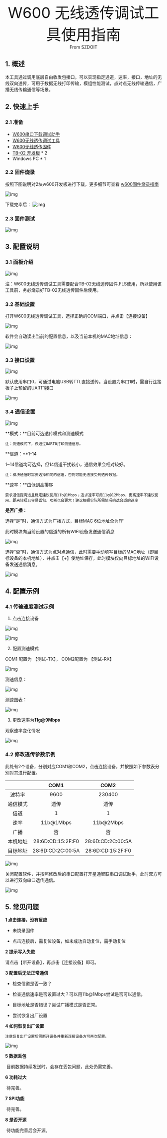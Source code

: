 <center><font size=10> W600 无线透传调试工具使用指南 </center></font>
<center> From SZDOIT</center>



## 1. 概述

本工具通过调用底层自由收发包接口，可以实现指定通道，速率，接口，地址的无线双向透传，可用于数据无线打印传输，模组性能测试，点对点无线传输通信，广播无线传输通信等场景。

## 2. 快速上手

### 2.1 准备


* [W600串口下载调试助手](https://download.w600.fun/tool/%E6%98%9F%E9%80%9A%E6%99%BA%E8%81%94%E4%B8%B2%E5%8F%A3%E8%B0%83%E8%AF%95%E4%B8%8B%E8%BD%BD%E5%8A%A9%E6%89%8B.7z)
* [W600无线透传调试工具](https://download.w600.fun/tool/ThingsTurn_Wireless_Config_Tools.7z)
* [W600无线透传固件](https://download.w600.fun/firmware/thingsturn_tb02_firmware_20190821.fls)
* [TB-02 开发板](http://shop.thingsturn.com)  * 2
* Windows PC * 1
### 2.2 固件烧录

按照下图说明对2块w600开发板进行下载，更多细节可查看 [w600固件烧录指南](https://docs.w600.fun/?p=app/download.md)

![img](../.assets/app/trans/image4.png) 

下载完毕后：
![img](../.assets/app/trans/image5.png) 

### 2.3 固件测试

![img](../.assets/app/trans/image6.png)

## 3. 配置说明

### 3.1 面板介绍

![img](../.assets/app/trans/image7.png) 

注：W600无线透传调试工具需要配合TB-02无线透传固件.FLS使用，所以使用该工具前，务必烧录好TB-02无线透传固件后使用。

### 3.2 基础设置

打开W600无线透传调试工具，选择正确的COM端口，并点击【连接设备】

![img](../.assets/app/trans/image8.png) 

软件会自动读出当前的配置信息，以及当前本机的MAC地址信息：

![img](../.assets/app/trans/image9.png) 

 

### 3.3 接口设置

![img](../.assets/app/trans/image11.png) 

默认使用串口0，可通过电脑USB转TTL直接透传。当设置为串口1时，需自行连接板子上预留的UART1接口

![img](../.assets/app/trans/image12.png) 

### 3.4 通信设置

![img](../.assets/app/trans/image13.png) 

**模式：**目前可选透传模式和测速模式

`注：测速模式下，仅通过UART0打印测速信息。`

**信道：**1-14 

1~14信道均可选择，但14信道干扰较小，通信效果会相对较好。

`注：模块通信时需要选择相同的信道，否则可能无法接受到透传数据。`

**速率：**由低到高排序

`要求通信距离远且稳定建议使用11b@1Mbps；追求速率可用11g@12Mbps，更高速率不建议使用，距离较短且容易丢包，功耗也会更大！建议根据实际所需情况挑选合适的速率`

**是否广播：**

选择“是”时，通信方式为广播方式，目标MAC  6位地址全为FF

此时模块向当前设置的信道的所有WIFI设备发送通信消息

![img](../.assets/app/trans/image14.png) 

选择“否”时，通信方式为点对点通信，此时需要手动填写目标的MAC地址（即目标设备的本机地址），并点击【+】使地址保存，此时模块仅向目标地址的WIFI设备发送通信消息。

![img](../.assets/app/trans/image15.png) 

## 4. 配置示例

### 4.1 传输速度测试示例

1. 点击连接设备

![img](../.assets/app/trans/image16.png) 

![img](../.assets/app/trans/image17.png) 

2. 配置测速模式

COM1 配置为 【测试-TX】， COM2配置为 【测试-RX】

![img](../.assets/app/trans/image18.png) 

测速信息：

![img](../.assets/app/trans/image19.png) 

测速图表：

![img](../.assets/app/trans/image20.png) 

3. 更改速率为**11g@9Mbps**

观察速率变化情况

![img](../.assets/app/trans/image21.png) 

###  4.2 修改透传参数示例

此处有2个设备，分别对应COM1和COM2，点击连接设备，并按照如下参数表分别对其进行配置。

|          |       COM1        |       COM2        |
| :------: | :---------------: | :---------------: |
|  波特率  |       9600        |      230400       |
| 通信模式 |       透传        |       透传        |
|   信道   |         1         |         1         |
|   速率   |     11b@1Mbps     |     11b@2Mbps     |
|   广播   |        否         |        否         |
| 本机地址 | 28:6D:CD:15:2F:F0 | 28:6D:CD:2C:00:5A |
| 目标地址 | 28:6D:CD:2C:00:5A | 28:6D:CD:15:2F:F0 |

![img](../.assets/app/trans/image26.png) 

关闭配置软件，并按照修改后的串口配置打开星通智联串口调试助手，此时双方可以进行双向串口透传通信。

![img](../.assets/app/trans/image28.png) 



## 5. 常见问题

**1 点击连接，没有反应**

*   未烧录固件

*   点击连接后，需复位设备，如未成功自动复位，需手动复位

**2 提示写入失败**  

请点击【断开设备】，再点击【连接设备】即可。 

**3 配置后无法正常通信** 

*   检查信道是否一致？

*   检查通信速率是否设置过大？可以用11b@1Mbps尝试是否可以通信。

*   目标地址是否错误？尝试广播模式是否正常。

*   尝试恢复出厂设置

**4 如何恢复出厂设置** 

​	`注意恢复出厂设置后需断开设备并重新连接设备方可再次配置。`

![img](../.assets/app/trans/image25.png) 

**5 数据丢包** 

​	目前数据持续发送时，会存在丢包问题，此处仍需完善。

**6 功耗过大** 

​	待完善。

**7 SPI功能** 

​	待完善。

**8 是否开源** 

​	待功能完善后会开源。





